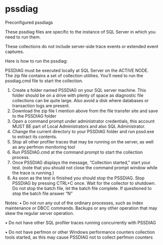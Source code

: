# pssdiag
Preconfigured pssdiags

These pssdiag files are specific to the instance of SQL Server in which you need to run them.  

These collections do not include server-side trace events or extended event captures.  

Here is how to run the pssdiag:

PSSDIAG must be executed locally at SQL Server on the ACTIVE NODE.  
The zip file contains a set of collection utilities.  You’ll need to run the pssdiag.cmd file to start the collection.  

1. Create a folder named PSSDIAG on your SQL server machine. This folder should be on a drive with plenty of space as diagnostic file collections can be quite large. Also avoid a disk where databases or transaction logs are present. 
2. Download the zip file I mention above from the file transfer site and save to the PSSDIAG folder 
3. Open a command prompt under administrator credentials, this account MUST BE part of Local Administrators and also SQL Administrator.  
4. Change the current directory to your PSSDIAG folder and run pssd.exe to extract its contents. 
5. Stop all other profiler traces that may be running on the server, as well as any perfmon monitoring tool 
6. Run PSSDIAG.cmd at the command prompt to start the collection process. 
7. Once PSSDIAG displays the message, “Collection started,” start your test. (note that you should not close the command prompt window while the trace is running.) 
8. As soon as the test is finished you should stop the PSSDIAG. Stop PSSDIAG by pressing CTRL+C once. Wait for the collector to shutdown. 
          Do not stop the batch file, let the batch file complete. If questioned to stop the batch file answer “N” 

Notes: 
• Do not run any out of the ordinary processes, such as index maintenance or DBCC commands.  Backups or any other operation that may skew the regular server operation. 

• Do not have other SQL profiler traces running concurrently with PSSDIAG 

• Do not have perfmon or other Windows performance counters collection tools started, as this may cause PSSDIAG not to collect perfmon counters 
